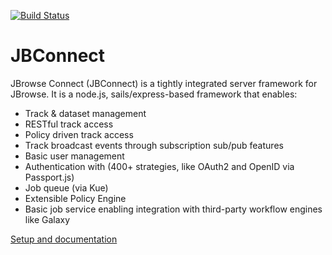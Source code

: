[![Build Status](https://travis-ci.org/GMOD/jbserver.svg?branch=master)](https://travis-ci.org/GMOD/jbserver)

# JBConnect

JBrowse Connect (JBConnect) is a tightly integrated server framework for JBrowse.
It is a node.js, sails/express-based framework that enables:
- Track & dataset management
- RESTful track access
- Policy driven track access
- Track broadcast events through subscription sub/pub features
- Basic user management
- Authentication with (400+ strategies, like OAuth2 and OpenID via Passport.js)
- Job queue (via Kue)
- Extensible Policy Engine
- Basic job service enabling integration with third-party workflow engines like Galaxy

[Setup and documentation](http://jbserver.readthedocs.io)
